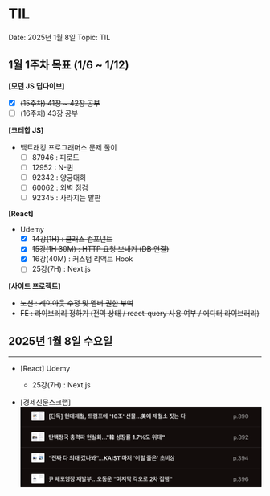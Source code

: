 # TIL

Date: 2025년 1월 8일
Topic: TIL

## 1월 1주차 목표 (1/6 ~ 1/12)

**[모던 JS 딥다이브]**

- [x] ~~(15주차) 41장 ~ 42장 공부~~
- [ ] (16주차) 43장 공부

**[코테합 JS]**

- 백트래킹 프로그래머스 문제 풀이
  - [ ] 87946 : 피로도
  - [ ] 12952 : N-퀸
  - [ ] 92342 : 양궁대회
  - [ ] 60062 : 외벽 점검
  - [ ] 92345 : 사라지는 발판

**[React]**

- Udemy
  - [x] ~~14강(1H) : 클래스 컴포넌트~~
  - [x] ~~15강(1H 30M) : HTTP 요청 보내기 (DB 연결)~~
  - [x] 16강(40M) : 커스텀 리액트 Hook
  - [ ] 25강(7H) : Next.js

**[사이드 프로젝트]**

- ~~노션 : 레이아웃 수정 및 멤버 권한 부여~~
- ~~FE : 라이브러리 정하기 (전역 상태 / react-query 사용 여부 / 에디터 라이브러리)~~

## 2025년 1월 8일 수요일

---

- [React] Udemy

  - 25강(7H) : Next.js

- [경제신문스크랩]
  ![image.png](asset/250108.png)
